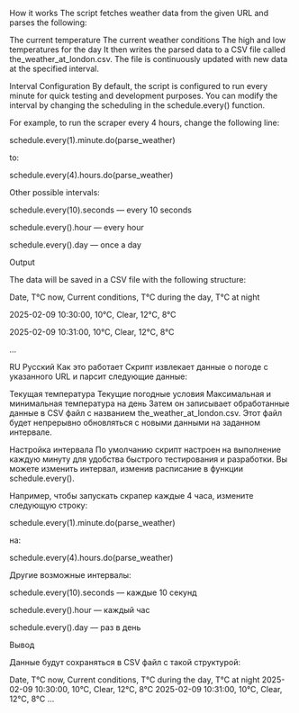 How it works
The script fetches weather data from the given URL and parses the following:

The current temperature
The current weather conditions
The high and low temperatures for the day
It then writes the parsed data to a CSV file called the_weather_at_london.csv. The file is continuously updated with new data at the specified interval.

Interval Configuration
By default, the script is configured to run every minute for quick testing and development purposes. You can modify the interval by changing the scheduling in the schedule.every() function.

For example, to run the scraper every 4 hours, change the following line:

schedule.every(1).minute.do(parse_weather)

to:

schedule.every(4).hours.do(parse_weather)



Other possible intervals:


schedule.every(10).seconds — every 10 seconds

schedule.every().hour — every hour

schedule.every().day — once a day


Output

The data will be saved in a CSV file with the following structure:

Date, T°C now, Current conditions, T°C during the day, T°C at night

2025-02-09 10:30:00, 10°C, Clear, 12°C, 8°C

2025-02-09 10:31:00, 10°C, Clear, 12°C, 8°C


...

RU Русский
Как это работает
Скрипт извлекает данные о погоде с указанного URL и парсит следующие данные:

Текущая температура
Текущие погодные условия
Максимальная и минимальная температура на день
Затем он записывает обработанные данные в CSV файл с названием the_weather_at_london.csv. Этот файл будет непрерывно обновляться с новыми данными на заданном интервале.

Настройка интервала
По умолчанию скрипт настроен на выполнение каждую минуту для удобства быстрого тестирования и разработки. Вы можете изменить интервал, изменив расписание в функции schedule.every().

Например, чтобы запускать скрапер каждые 4 часа, измените следующую строку:

schedule.every(1).minute.do(parse_weather)

на:

schedule.every(4).hours.do(parse_weather)


Другие возможные интервалы:

schedule.every(10).seconds — каждые 10 секунд

schedule.every().hour — каждый час

schedule.every().day — раз в день

Вывод

Данные будут сохраняться в CSV файл с такой структурой:

Date, T°C now, Current conditions, T°C during the day, T°C at night
2025-02-09 10:30:00, 10°C, Clear, 12°C, 8°C
2025-02-09 10:31:00, 10°C, Clear, 12°C, 8°C
...
